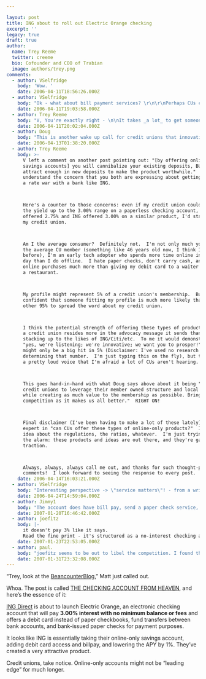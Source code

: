 ```yaml
---

layout: post
title: ING about to roll out Electric Orange checking
excerpt: ''
legacy: true
draft: true
author:
  name: Trey Reeme
  twitter: creeme
  bio: Cofounder and COO of Trabian
  image: authors/trey.png
comments:
  - author: VSelfridge
    body: 'Wow. '
    date: 2006-04-11T18:56:26.000Z
  - author: VSelfridge
    body: "Ok - what about bill payment services? \r\n\r\nPerhaps CUs can look at how many of their members are active in making transfers into/out of ING, etc. (ACH data) – to see what potential they might have to retain deposits from current members with this type of product? \r\n\r\nFor 3% - let's be honest - I might move MY checking!"
    date: 2006-04-11T19:03:58.000Z
  - author: Trey Reeme
    body: "V, You're exactly right - \n\nIt takes _a lot_ to get someone to switch checking providers.  But if ING Electric Orange does include billpay, this will be _for a time_ the most attractive checking account out there.  I'm assuming billpayer is what the original post was talking about with: \n\n\"ING will issue 'virtual checks' by transferring funds between bank accounts (customers can also request that the bank issue paper checks for payment purposes)\".  \n\n*Disclaimer:* There's a very good chance I'm completely wrong about billpayer.  But I have a hunch that if this product is indeed coming (according to the Wall Street Journal, which I'm off to buy a copy of right now) billpay is part of the package, and they probably realize that it won't fly well without it.\n\nOK, back to switching costs: 3.00% is certainly high enough to cover mine.  Like you (being a staunch CU advocate myself) I'm very tempted by that return.  Just think how attractive it would be to a member.\n\nYou offer a great tip for individual credit unions to look internally at this data.  I'd love to find industry-wide data on ING/HSBC/etc. transfers coming from credit union accounts."
    date: 2006-04-11T20:02:04.000Z
  - author: Doug
    body: "This is another wake up call for credit unions that innovation is needed in the \"me-too\" race for checking account deposits.  For example, the use of the word \"free\".  I don't believe that credit unions as a whole can win the race to the highest rate due to the unique structure that ING has in place.  Plus, how long can you sustain the highest rate position before someone knocks you out of first?  It is time for credit unions to leverage their member owned  structure and local presence while creating as much value to the membership as possible.  Bring on the competition as it makes us all better.  \n"
    date: 2006-04-13T01:38:20.000Z
  - author: Trey Reeme
    body: >-
      V left a comment on another post pointing out: "[by offering online-only
      savings accounts] you will cannibalize your existing deposits, BUT will you
      attract enough in new deposits to make the product worthwhile."  I
      understand the concern that you both are expressing about getting into
      a rate war with a bank like ING.



      Here's a counter to those concerns: even if my credit union couldn't get
      the yield up to the 3.00% range on a paperless checking account, if my CU
      offered 2.75% and ING offered 3.00% on a similar product, I'd stay loyal to
      my credit union.



      Am I the average consumer?  Definitely not.  I'm not only much younger than
      the average CU member (something like 46 years old now, I think I've read
      before), I'm an early tech adopter who spends more time online in a waking
      day than I do offline.  I hate paper checks, don't carry cash, and trust
      online purchases much more than giving my debit card to a waiter at
      a restaurant.



      My profile might represent 5% of a credit union's membership.  But I'm
      confident that someone fitting my profile is much more likely than that
      other 95% to spread the word about my credit union.



      I think the potential strength of offering these types of products for
      a credit union resides more in the advocacy message it sends than in
      stacking up to the likes of ING/Citi/etc.  To me it would demonstrate that
      "yes, we're listening; we're innovative; we want you to prosper!"  Sure it
      might only be a big hit in 5% (Disclaimer: I've used no research in
      determining that number.  I'm just typing this on the fly), but that 5% has
      a pretty loud voice that I'm afraid a lot of CUs aren't hearing.



      This goes hand-in-hand with what Doug says above about it being "time for
      credit unions to leverage their member owned structure and local presence
      while creating as much value to the membership as possible. Bring on the
      competition as it makes us all better."  RIGHT ON!



      Final disclaimer (I've been having to make a lot of these lately): I'm no
      expert in "can CUs offer these types of online-only products?"  I have no
      idea about the regulations, the ratios, whatever.  I'm just trying to sound
      the alarm: these products and ideas are out there, and they're gaining
      traction.



      Always, always, always call me out, and thanks for such thought-provoking
      comments!  I look forward to seeing the response to every post.
    date: 2006-04-14T16:03:21.000Z
  - author: VSelfridge
    body: "Interesting perspective -> \"service matters\"! - from a writer for The Wall Street Journal Sunday.\r\n\r\nhttp://online.wsj.com/public/article/SB114575084789133434.html?mod=sunday_journal_primary_hs\r\n\r\n"
    date: 2006-04-24T14:59:04.000Z
  - author: Jimmy1
    body: "The account does have bill pay, send a paper check service, send an electronic check, and a mastercard debit card with acces to 32,000 atm's free of charge, and there are no fees what so ever.  It is the greatest checking account ever made if you ask me.  Also, it pays over 5% if your balance is over 50k."
    date: 2007-01-20T16:46:42.000Z
  - author: joefitz
    body: |-
      it doesn't pay 3% like it says.
      Read the fine print - it's structured as a no-interest checking account and a 3% savings account. at the begining of the month, everything is in the savings account. the first 5 transactions have the proper amount transferred from savings to checking. the 6th transfers the entire balance out of the 3% savings account. Basically - it's 3% interest until your 6th use of the card every month - then it's 0%
    date: 2007-01-23T22:53:05.000Z
  - author: paul.
    body: "joefitz seems to be out to libel the competition. I found the following at the bottom of ING Direct's \"fine print\" when I started the open an account process:\n\n  TRUTH IN SAVINGS DISCLOSURE\n\nElectric Orange Account:\n\nInitial Deposit Requirement – There is none - you can open the account with any amount you wish.\n\nRate Information – The interest rate that your account will earn depends on the balance in the account each day. If your daily balance is less than $10,000.00, the interest rate paid on your entire account balance will be 2.96% with an annual percentage yield of 3.00%. If your daily balance is between $10,000.00 and $24,999.99, the interest rate paid on your entire account balance will be 2.96% with an annual percentage yield of 3.00%. If your daily balance is between $25,000.00 and $49,999.99, the interest rate paid on your entire account balance will be 2.96% with an annual percentage yield of 3.00%. If your daily balance is between $50,000.00 and $99,999.99, the interest rate paid on your entire account balance will be 4.94% with an annual percentage yield of 5.05%. If your daily balance is $100,000.00 or more, the interest rate paid on your entire account balance will be 5.18% with an annual percentage yield of 5.30%. These interest rates and annual percentage yields may change. At our discretion we may change the interest rate for any particular balance at any time.\n\nCompounding and Crediting – Interest on your account will be compounded and credited on a monthly basis.\n\nBalance Computation Method – We use the daily balance method to calculate the interest on your account. This method applies a daily periodic rate to the principal in the account each day.\n\nAccrual of Interest on Non-Cash Deposits – For all types of non-cash deposits, interest will begin to accrue not later than the second business day following the banking day on which the funds were deposited.\n\nTransaction Limitations – There is no limit on the number of deposits to or withdrawals from your Electric Orange account. Certain withdrawal transactions have dollar limits as follows:\n\nAny one “Free Bill Pay” transaction or “Send Paper Checks” transaction (including expedited checks) cannot exceed $99,999.99. Total Card purchases (including cash back amounts) and cash advances made using an Electric Orange Card are limited to $25,000 per day. This does not include withdrawals from an ATM. Withdrawals from an ATM made using an Electric Orange Card are limited to $1,000 per day. “Send Electric Checks” (person-to-person transfers) transactions are limited to $5,000 per day.\n\nFees – If, at your request, we generate an expedited check as described in the Electric Orange Agreement (see “Send Paper Checks” section), we will charge you $15.00. If, at your request, we place a stop payment on a check that was created on your behalf through our Free Bill Pay Service or our Send Paper Checks Service, we will charge you $25.00. If, at your request, we expedite sending you an Electric Orange Card, we will charge you $25.00. If you use your EO card to make cash withdrawals or purchases in foreign currencies (“foreign transactions”) we may charge you up to 2.00% of the amount of each foreign transaction after it is converted to U.S. Dollars by MasterCard®.\n\nEffect of Closing an Account – If you close your account before interest is credited, you will receive any accrued interest. "
    date: 2007-01-31T23:32:08.000Z
---
```


<p>&#8220;Trey, look at the <a href="http://beancounterblog.com">BeancounterBlog</a>,&#8221; Matt just called out.</p>
<p>Whoa. The post is called <a href="http://beancounterblog.com/2006/04/12/the-checking-account-from-heaven/"><span class="caps">THE CHECKING ACCOUNT FROM HEAVEN</span></a>, and here&#8217;s the essence of it:</p>
<p><a href="http://www.ingdirect.com"><span class="caps">ING</span> Direct</a> is about to launch Electric Orange, an electronic checking account that will pay <strong>3.00% interest with no minimum balance or fees</strong> and offers a debit card instead of paper checkbooks, fund transfers between bank accounts, and bank-issued paper checks for payment purposes.</p>
<p>It looks like <span class="caps">ING</span> is essentially taking their online-only savings account, adding debit card access and billpay, and lowering the <span class="caps">APY</span> by 1%.  They&#8217;ve created a very attractive product.</p>
<p>Credit unions, take notice.  Online-only accounts might not be &#8220;leading edge&#8221; for much longer.</p>
